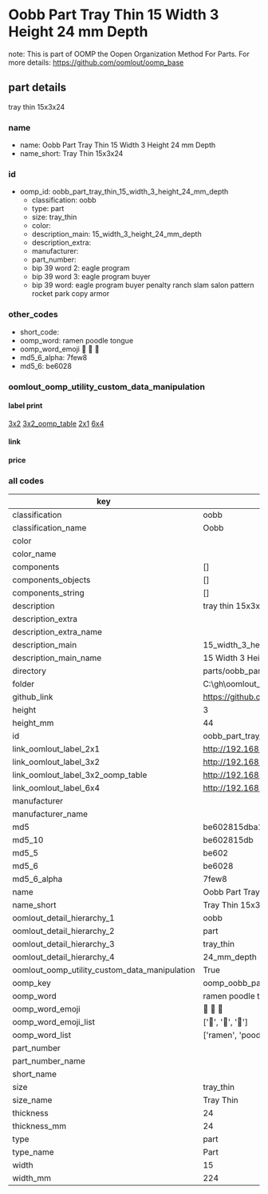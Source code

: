 # Oobb Part Tray Thin 15 Width 3 Height 24 mm Depth  

note: This is part of OOMP the Oopen Organization Method For Parts. For more details: https://github.com/oomlout/oomp_base

##  part details
  



tray thin 15x3x24



### name
* name: Oobb Part Tray Thin 15 Width 3 Height 24 mm Depth
* name_short: Tray Thin 15x3x24 
### id
* oomp_id: oobb_part_tray_thin_15_width_3_height_24_mm_depth
  * classification: oobb
  * type: part
  * size: tray_thin
  * color: 
  * description_main: 15_width_3_height_24_mm_depth
  * description_extra: 
  * manufacturer: 
  * part_number: 
  * bip 39 word 2: eagle program
  * bip 39 word 3: eagle program buyer
  * bip 39 word: eagle program buyer penalty ranch slam salon pattern rocket park copy armor

### other_codes
* short_code: 
* oomp_word: ramen poodle tongue
* oomp_word_emoji :ramen: :poodle: :tongue:
* md5_6_alpha: 7few8
* md5_6: be6028






### oomlout_oomp_utility_custom_data_manipulation
#### label print
[3x2](http://192.168.1.245:1112/?label=oomp%207few8)
[3x2_oomp_table](http://192.168.1.108:1112/?label=oomp%207few8)
[2x1](http://192.168.1.242:1112/?label=oomp%207few8)
[6x4](http://192.168.1.55:1112/?label=oomp%207few8)    

#### link

                              

#### price







### all codes 
| key | value |  
| --- | --- |  
| classification | oobb |  
| classification_name | Oobb |  
| color |  |  
| color_name |  |  
| components | [] |  
| components_objects | [] |  
| components_string | [] |  
| description | tray thin 15x3x24 |  
| description_extra |  |  
| description_extra_name |  |  
| description_main | 15_width_3_height_24_mm_depth |  
| description_main_name | 15 Width 3 Height 24 mm Depth |  
| directory | parts/oobb_part_tray_thin_15_width_3_height_24_mm_depth |  
| folder | C:\gh\oomlout_oobb_version_4_generated_parts\things\oobb_part_tray_thin_15_width_3_height_24_mm_depth |  
| github_link | https://github.com/oomlout/oomlout_oomp_part_src/tree/main/parts/oobb_part_tray_thin_15_width_3_height_24_mm_depth |  
| height | 3 |  
| height_mm | 44 |  
| id | oobb_part_tray_thin_15_width_3_height_24_mm_depth |  
| link_oomlout_label_2x1 | http://192.168.1.242:1112/?label=oomp%207few8 |  
| link_oomlout_label_3x2 | http://192.168.1.245:1112/?label=oomp%207few8 |  
| link_oomlout_label_3x2_oomp_table | http://192.168.1.108:1112/?label=oomp%207few8 |  
| link_oomlout_label_6x4 | http://192.168.1.55:1112/?label=oomp%207few8 |  
| manufacturer |  |  
| manufacturer_name |  |  
| md5 | be602815dba157d32c58ca283eeafa28 |  
| md5_10 | be602815db |  
| md5_5 | be602 |  
| md5_6 | be6028 |  
| md5_6_alpha | 7few8 |  
| name | Oobb Part Tray Thin 15 Width 3 Height 24 mm Depth |  
| name_short | Tray Thin 15x3x24  |  
| oomlout_detail_hierarchy_1 | oobb |  
| oomlout_detail_hierarchy_2 | part |  
| oomlout_detail_hierarchy_3 | tray_thin |  
| oomlout_detail_hierarchy_4 | 24_mm_depth |  
| oomlout_oomp_utility_custom_data_manipulation | True |  
| oomp_key | oomp_oobb_part_tray_thin_15_width_3_height_24_mm_depth |  
| oomp_word | ramen poodle tongue |  
| oomp_word_emoji | :ramen: :poodle: :tongue: |  
| oomp_word_emoji_list | [':ramen:', ':poodle:', ':tongue:'] |  
| oomp_word_list | ['ramen', 'poodle', 'tongue'] |  
| part_number |  |  
| part_number_name |  |  
| short_name |  |  
| size | tray_thin |  
| size_name | Tray Thin |  
| thickness | 24 |  
| thickness_mm | 24 |  
| type | part |  
| type_name | Part |  
| width | 15 |  
| width_mm | 224 |  
